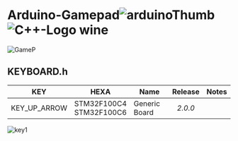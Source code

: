 # Arduino-Gamepad![arduinoThumb](https://github.com/ICAREMAKER/Arduino-Gamepad/assets/107696317/fda4b08a-be4c-4148-a6f7-759aba0a5287)![C++-Logo wine](https://github.com/ICAREMAKER/Arduino-Gamepad/assets/107696317/72dd3f66-e749-46c5-94b2-9d51e55de078)


![GameP](https://github.com/ICAREMAKER/Arduino-Gamepad/assets/107696317/a0a1d044-5739-49e9-a36c-c21d6a6b2120)

## KEYBOARD.h

| KEY | HEXA | Name | Release | Notes |
| :----: | :-------: | ---- | :-----: | :---- |
|KEY_UP_ARROW | STM32F100C4<br>STM32F100C6 | Generic Board | *2.0.0* |  |
![key1](https://github.com/ICAREMAKER/Arduino-Gamepad/assets/107696317/d0073b75-b2c2-45bc-bda4-144ea04bcfe6)
